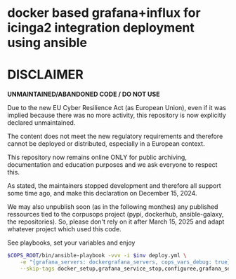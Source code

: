 # docker based grafana+influx for icinga2 integration deployment using ansible

DISCLAIMER
============

**UNMAINTAINED/ABANDONED CODE / DO NOT USE**

Due to the new EU Cyber Resilience Act (as European Union), even if it was implied because there was no more activity, this repository is now explicitly declared unmaintained.

The content does not meet the new regulatory requirements and therefore cannot be deployed or distributed, especially in a European context.

This repository now remains online ONLY for public archiving, documentation and education purposes and we ask everyone to respect this.

As stated, the maintainers stopped development and therefore all support some time ago, and make this declaration on December 15, 2024.

We may also unpublish soon (as in the following monthes) any published ressources tied to the corpusops project (pypi, dockerhub, ansible-galaxy, the repositories).
So, please don't rely on it after March 15, 2025 and adapt whatever project which used this code.



See playbooks, set your variables and enjoy

```sh
$COPS_ROOT/bin/ansible-playbook -vvv -i $inv deploy.yml \
    -e "{grafana_servers: dockergrafana_servers, cops_vars_debug: true}" \
    --skip-tags docker_setup,grafana_service_stop,configuree,grafana_service_starte,post
```
